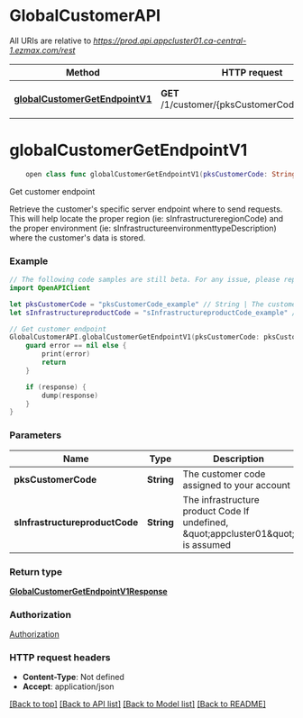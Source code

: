 # GlobalCustomerAPI

All URIs are relative to *https://prod.api.appcluster01.ca-central-1.ezmax.com/rest*

Method | HTTP request | Description
------------- | ------------- | -------------
[**globalCustomerGetEndpointV1**](GlobalCustomerAPI.md#globalcustomergetendpointv1) | **GET** /1/customer/{pksCustomerCode}/endpoint | Get customer endpoint


# **globalCustomerGetEndpointV1**
```swift
    open class func globalCustomerGetEndpointV1(pksCustomerCode: String, sInfrastructureproductCode: SInfrastructureproductCode_globalCustomerGetEndpointV1? = nil, completion: @escaping (_ data: GlobalCustomerGetEndpointV1Response?, _ error: Error?) -> Void)
```

Get customer endpoint

Retrieve the customer's specific server endpoint where to send requests. This will help locate the proper region (ie: sInfrastructureregionCode) and the proper environment (ie: sInfrastructureenvironmenttypeDescription) where the customer's data is stored.

### Example
```swift
// The following code samples are still beta. For any issue, please report via http://github.com/OpenAPITools/openapi-generator/issues/new
import OpenAPIClient

let pksCustomerCode = "pksCustomerCode_example" // String | The customer code assigned to your account
let sInfrastructureproductCode = "sInfrastructureproductCode_example" // String | The infrastructure product Code  If undefined, \"appcluster01\" is assumed (optional)

// Get customer endpoint
GlobalCustomerAPI.globalCustomerGetEndpointV1(pksCustomerCode: pksCustomerCode, sInfrastructureproductCode: sInfrastructureproductCode) { (response, error) in
    guard error == nil else {
        print(error)
        return
    }

    if (response) {
        dump(response)
    }
}
```

### Parameters

Name | Type | Description  | Notes
------------- | ------------- | ------------- | -------------
 **pksCustomerCode** | **String** | The customer code assigned to your account | 
 **sInfrastructureproductCode** | **String** | The infrastructure product Code  If undefined, \&quot;appcluster01\&quot; is assumed | [optional] 

### Return type

[**GlobalCustomerGetEndpointV1Response**](GlobalCustomerGetEndpointV1Response.md)

### Authorization

[Authorization](../README.md#Authorization)

### HTTP request headers

 - **Content-Type**: Not defined
 - **Accept**: application/json

[[Back to top]](#) [[Back to API list]](../README.md#documentation-for-api-endpoints) [[Back to Model list]](../README.md#documentation-for-models) [[Back to README]](../README.md)

